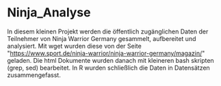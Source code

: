 # Ninja_Analyse
In diesem kleinen Projekt werden die öffentlich zugänglichen Daten der Teilnehmer von Ninja Warrior Germany gesammelt, aufbereitet und analysiert.
Mit wget wurden diese von der Seite "https://www.sport.de/ninja-warrior/ninja-warrior-germany/magazin/" geladen.
Die html Dokumente wurden danach mit kleineren bash skripten (grep, sed) bearbeitet.
In R wurden schließlich die Daten in Datensätzen zusammengefasst.
